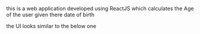this is a web application developed using ReactJS which calculates the Age of the user given there date of birth

the UI looks similar to the below one 

